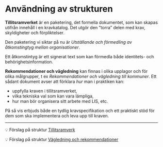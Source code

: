 # Användning av strukturen
**Tillitsramverket** är en paketering, det formella dokumentet, som kan skapas utifrån innehåll i en kravkatalog. 
Det utgör den ”torra” delen med krav, skyldigheter och förpliktelser.

Den paketering vi siktar på nu är *Utställande och förmedling av åtkomstingtyg mellan organisationer*. 

Ett åtkomstintyg är ett signerat text som kan förmedla både identitets- och behörighetsinformation.

**Rekommendationer och vägledning** kan finnas i olika upplagor och för olika målgrupper, t ex *Rekommendationer och vägledning till kommuner*. 
Ett sådant dokument avser att förklara *hur* man i praktiken kan:
- uppfylla kraven i tillitsramverket,
- vilka tekniska val som kan vara lämpliga,
- hur man bör organisera sitt arbete med LIS, etc.

På så vis erbjuds både en tydlig kravspecifikation och ett praktiskt stöd för dem som ska implementera och leva upp till kraven.

---------

:bulb: Förslag på struktur [Tillitsramverk](tillitsramverk.md)

:bulb: Förslag på struktur [Vägledning och rekommendationer](rekommendationer.md)
